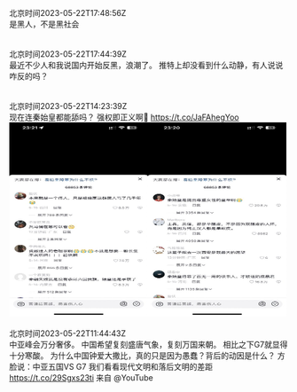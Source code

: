 北京时间2023-05-22T17:48:56Z<br>是黑人，不是黑社会<br><br><br>北京时间2023-05-22T17:44:39Z<br>最近不少人和我说国内开始反黑，浪潮了。
推特上却没看到什么动静，有人说说咋反的吗？<br><br><br>北京时间2023-05-22T14:23:39Z<br>现在连秦始皇都能舔吗？
强权即正义啊🤔️ https://t.co/JaFAhegYoo<br><img src='/temp/image/2023/u-Month-5/1660531852627841024_0.jpg' width='250' height='350'><img src='/temp/image/2023/u-Month-5/1660531852627841024_1.jpg' width='250' height='350'><br><br>北京时间2023-05-22T11:44:43Z<br>中亚峰会万分奢侈。
中国希望复刻盛唐气象，复刻万国来朝。
相比之下G7就显得十分寒酸。
为什么中国钟爱大撒比，真的只是因为愚蠢？背后的动因是什么？
方脸说：中亚五国VS G7 
我们看看现代文明和落后文明的差距 https://t.co/29Sgxs23ti 来自 @YouTube<br><br><br>